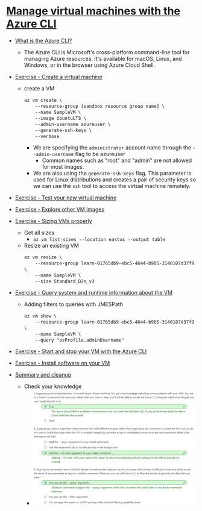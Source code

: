 # [Manage virtual machines with the Azure CLI](https://docs.microsoft.com/en-au/learn/modules/manage-virtual-machines-with-azure-cli/index)
- [What is the Azure CLI?](https://docs.microsoft.com/en-au/learn/modules/manage-virtual-machines-with-azure-cli/1-what-is-the-cli)
  - The Azure CLI is Microsoft's cross-platform command-line tool for managing Azure resources. It's available for macOS, Linux, and Windows, or in the browser using Azure Cloud Shell.
- [Exercise - Create a virtual machine](https://docs.microsoft.com/en-au/learn/modules/manage-virtual-machines-with-azure-cli/2-create-a-vm)
  - create a VM
    ```
    az vm create \
        --resource-group [sandbox resource group name] \
        --name SampleVM \
        --image UbuntuLTS \
        --admin-username azureuser \
        --generate-ssh-keys \
        --verbose
    ```
    - We are specifying the `administrator` account name through the `--admin-username` flag to be azureuser
      - Common names such as "root" and "admin" are not allowed for most images.
    - We are also using the `generate-ssh-keys` flag. This parameter is used for Linux distributions and creates a pair of security keys so we can use the `ssh` tool to access the virtual machine remotely.

- [Exercise - Test your new virtual machine](https://docs.microsoft.com/en-au/learn/modules/manage-virtual-machines-with-azure-cli/3-testing-the-vm)
- [Exercise - Explore other VM images](https://docs.microsoft.com/en-au/learn/modules/manage-virtual-machines-with-azure-cli/4-other-vm-images)
- [Exercise - Sizing VMs properly](https://docs.microsoft.com/en-au/learn/modules/manage-virtual-machines-with-azure-cli/5-sizing-vms)
  - Get all sizes
    - `az vm list-sizes --location eastus --output table`
  - Resize an existing VM
    ```
    az vm resize \
        --resource-group learn-01765db9-ebc5-4644-b905-3140107d37f9 \
        --name SampleVM \
        --size Standard_D2s_v3
    ```
- [Exercise - Query system and runtime information about the VM](https://docs.microsoft.com/en-au/learn/modules/manage-virtual-machines-with-azure-cli/6-querying-vms)
  - Adding filters to queries with JMESPath
    ```
    az vm show \
        --resource-group learn-01765db9-ebc5-4644-b905-3140107d37f9 \
        --name SampleVM \
        --query "osProfile.adminUsername"
    ```
- [Exercise - Start and stop your VM with the Azure CLI](https://docs.microsoft.com/en-au/learn/modules/manage-virtual-machines-with-azure-cli/7-managing-vms)
- [Exercise - Install software on your VM](https://docs.microsoft.com/en-au/learn/modules/manage-virtual-machines-with-azure-cli/8-installing-software)
- [Summary and cleanup](https://docs.microsoft.com/en-au/learn/modules/manage-virtual-machines-with-azure-cli/9-cleanup)
  - Check your knowledge
    - ![](2019-11-11-22-11-40.png)